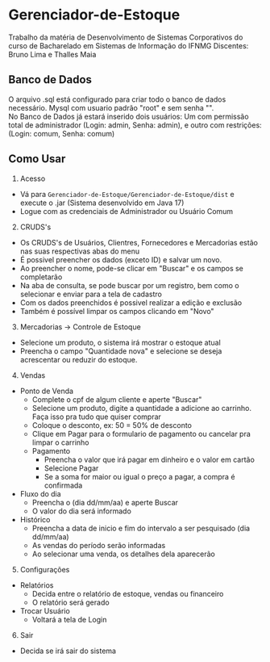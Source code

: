 # Gerenciador-de-Estoque
Trabalho da matéria de Desenvolvimento de Sistemas Corporativos do curso de Bacharelado em Sistemas de Informação do IFNMG
Discentes: Bruno Lima e Thalles Maia

## Banco de Dados
O arquivo .sql está configurado para criar todo o banco de dados necessário. Mysql com usuario padrão "root" e sem senha "".<br>
No Banco de Dados já estará inserido dois usuários: Um com permissão total de administrador (Login: admin, Senha: admin), e outro com restrições: (Login: comum, Senha: comum)

## Como Usar
1. Acesso
  - Vá para `Gerenciador-de-Estoque/Gerenciador-de-Estoque/dist` e execute o .jar (Sistema desenvolvido em Java 17)
  - Logue com as credenciais de Administrador ou Usuário Comum
2. CRUDS's
  - Os CRUDS's de Usuários, Clientres, Fornecedores e Mercadorias estão nas suas respectivas abas do menu
  - É possivel preencher os dados (exceto ID) e salvar um novo.
  - Ao preencher o nome, pode-se clicar em "Buscar" e os campos se completarão
  - Na aba de consulta, se pode buscar por um registro, bem como o selecionar e enviar para a tela de cadastro
  - Com os dados preenchidos é possivel realizar a edição e exclusão
  - Também é possível limpar os campos clicando em "Novo"
3. Mercadorias -> Controle de Estoque
  - Selecione um produto, o sistema irá mostrar o estoque atual
  - Preencha o campo "Quantidade nova" e selecione se deseja acrescentar ou reduzir do estoque.
4. Vendas
  - Ponto de Venda
    - Complete o cpf de algum cliente e aperte "Buscar"
    - Selecione um produto, digite a quantidade a adicione ao carrinho. Faça isso pra tudo que quiser comprar
    - Coloque o desconto, ex: 50 = 50% de desconto
    - Clique em Pagar para o formulario de pagamento ou cancelar pra limpar o carrinho
    - Pagamento
      - Preencha o valor que irá pagar em dinheiro e o valor em cartão
      - Selecione Pagar
      - Se a soma for maior ou igual o preço a pagar, a compra é confirmada
  - Fluxo do dia
    - Preencha o (dia dd/mm/aa) e aperte Buscar
    - O valor do dia será informado
  - Histórico
    - Preencha a data de inicio e fim do intervalo a ser pesquisado (dia dd/mm/aa)
    - As vendas do período serão informadas
    - Ao selecionar uma venda, os detalhes dela aparecerão
5. Configurações
  - Relatórios
    - Decida entre o relatório de estoque, vendas ou financeiro
    - O relatório será gerado
  - Trocar Usuário
    - Voltará a tela de Login
6. Sair
  - Decida se irá sair do sistema
